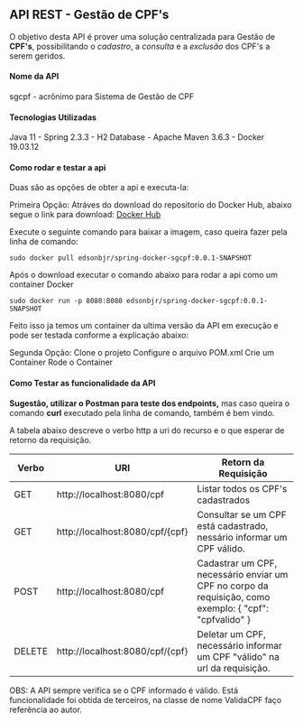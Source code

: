 ## API REST - Gestão de CPF's

O objetivo desta API é prover uma solução centralizada para Gestão de __CPF's__, possibilitando o *cadastro*, a *consulta* e a *exclusão* dos CPF's a serem geridos.

#### Nome da API

sgcpf - acrônimo para Sistema de Gestão de CPF
	
#### Tecnologias Utilizadas

Java 11 - Spring 2.3.3 - H2 Database - Apache Maven 3.6.3 - Docker 19.03.12

#### Como rodar e testar a api

Duas são as opções de obter a api e executa-la:

Primeira Opção:
Atráves do download do repositorio do Docker Hub, abaixo segue o link para download:
[Docker Hub](https://hub.docker.com/repository/docker/edsonbjr/spring-docker-sgcpf)

Execute o seguinte comando para baixar a imagem, caso queira fazer pela linha de comando:

	sudo docker pull edsonbjr/spring-docker-sgcpf:0.0.1-SNAPSHOT
	
Após o download executar o comando abaixo para rodar a api como um container Docker

	sudo docker run -p 8080:8080 edsonbjr/spring-docker-sgcpf:0.0.1-SNAPSHOT

Feito isso ja temos um container da ultima versão da API em execução e pode ser testada conforme a explicação abaixo:

Segunda Opção:
Clone o projeto
Configure o arquivo POM.xml
Crie um Container
Rode o Container

#### Como Testar as funcionalidade da API

__Sugestão, utilizar o Postman para teste dos endpoints,__ mas caso queira o comando __curl__ executado pela linha de comando, também é bem vindo.

A tabela abaixo descreve o verbo http a uri do recurso e o que esperar de retorno da requisição.

|Verbo|URI|Retorn da Requisição|
|-|-|-|
|GET | http://localhost:8080/cpf | Listar todos os CPF's cadastrados  |
|GET | http://localhost:8080/cpf/{cpf} | Consultar se um CPF está cadastrado, nessário informar um CPF válido. |
|POST | http://localhost:8080/cpf | Cadastrar um CPF, necessário enviar um CPF no corpo da requisição, como exemplo: { "cpf": "cpfvalido" }|
|DELETE|http://localhost:8080/cpf/{cpf}|Deletar um CPF, necessário informar um CPF "válido" na url da requisição.|


OBS: A API sempre verifica se o CPF informado é válido. Está funcionalidade foi obtida de terceiros, na classe de nome ValidaCPF faço referência ao autor.


